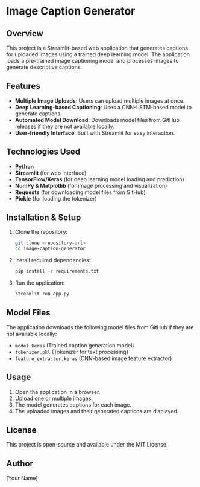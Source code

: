 # Image Caption Generator

## Overview
This project is a Streamlit-based web application that generates captions for uploaded images using a trained deep learning model. The application loads a pre-trained image captioning model and processes images to generate descriptive captions.

## Features
- **Multiple Image Uploads**: Users can upload multiple images at once.
- **Deep Learning-based Captioning**: Uses a CNN-LSTM-based model to generate captions.
- **Automated Model Download**: Downloads model files from GitHub releases if they are not available locally.
- **User-friendly Interface**: Built with Streamlit for easy interaction.

## Technologies Used
- **Python**
- **Streamlit** (for web interface)
- **TensorFlow/Keras** (for deep learning model loading and prediction)
- **NumPy & Matplotlib** (for image processing and visualization)
- **Requests** (for downloading model files from GitHub)
- **Pickle** (for loading the tokenizer)

## Installation & Setup
1. Clone the repository:
   ```bash
   git clone <repository-url>
   cd image-caption-generator
   ```
2. Install required dependencies:
   ```bash
   pip install -r requirements.txt
   ```
3. Run the application:
   ```bash
   streamlit run app.py
   ```

## Model Files
The application downloads the following model files from GitHub if they are not available locally:
- `model.keras` (Trained caption generation model)
- `tokenizer.pkl` (Tokenizer for text processing)
- `feature_extractor.keras` (CNN-based image feature extractor)

## Usage
1. Open the application in a browser.
2. Upload one or multiple images.
3. The model generates captions for each image.
4. The uploaded images and their generated captions are displayed.

## License
This project is open-source and available under the MIT License.

## Author
[Your Name]

